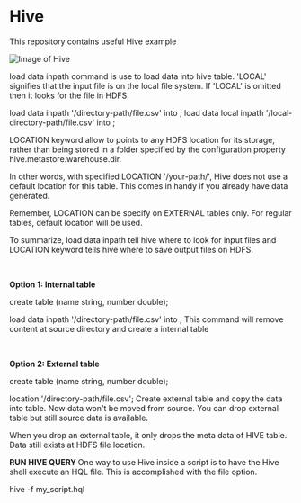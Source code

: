 # Hive
This repository contains useful Hive example

![Image of Hive](https://hive.apache.org/images/hive_logo_medium.jpg)



load data inpath command is use to load data into hive table. 'LOCAL' signifies that the input file is on the local file system. If 'LOCAL' is omitted then it looks for the file in HDFS.

load data inpath '/directory-path/file.csv' into <mytable>; 
load data local inpath '/local-directory-path/file.csv' into <mytable>;

LOCATION keyword allow to points to any HDFS location for its storage, rather than being stored in a folder specified by the configuration property hive.metastore.warehouse.dir.

In other words, with specified LOCATION '/your-path/', Hive does not use a default location for this table. This comes in handy if you already have data generated.

Remember, LOCATION can be specify on EXTERNAL tables only. For regular tables, default location will be used.

To summarize, load data inpath tell hive where to look for input files and LOCATION keyword tells hive where to save output files on HDFS.


<br>

<b>Option 1: Internal table</b>

create table <mytable> 
(name string,
number double);

load data inpath '/directory-path/file.csv' into <mytable>; 
This command will remove content at source directory and create a internal table

<br>

<b>Option 2: External table</b>

 create table <mytable>
 (name string,
 number double);

location '/directory-path/file.csv';
Create external table and copy the data into table. Now data won't be moved from source. You can drop external table but still source data is available.

When you drop an external table, it only drops the meta data of HIVE table. Data still exists at HDFS file location.

<b>
RUN HIVE QUERY
</b>
One way to use Hive inside a script is to have the Hive shell execute an HQL file. This is accomplished with the file option. 

hive -f my_script.hql


